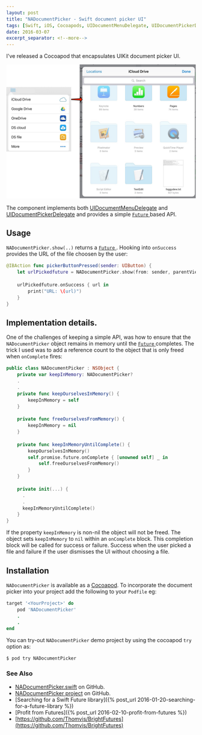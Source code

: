 ```yaml
---
layout: post
title: "NADocumentPicker - Swift document picker UI"
tags: [Swift, iOS, Cocoapods, UIDocumentMenuDelegate, UIDocumentPickerDelegate]
date: 2016-03-07
excerpt_separator: <!--more-->
---
```

I've released a Cocoapod that encapsulates UIKit document picker UI.

![](/images/blog/DocumentPicker/filepicker-combined.jpg)

<!--more-->
The component implements both [UIDocumentMenuDelegate](https://developer.apple.com/library/prerelease/ios/documentation/UIKit/Reference/UIDocumentMenuDelegate_Protocol/index.html) and [UIDocumentPickerDelegate](https://developer.apple.com/library/prerelease/ios/documentation/UIKit/Reference/UIDocumentPickerDelegate/) and provides a simple [`Future` ](https://github.com/Thomvis/BrightFutures#examples) based API.

## Usage

`NADocumentPicker.show(..)` returns a [`Future` ](https://github.com/Thomvis/BrightFutures#examples). Hooking into `onSuccess` provides the URL of the file choosen by the user:

```swift
@IBAction func pickerButtonPressed(sender: UIButton) {
    let urlPickedfuture = NADocumentPicker.show(from: sender, parentViewController: self)

    urlPickedfuture.onSuccess { url in
        print("URL: \(url)")
    }
}
```

## Implementation details.

One of the challenges of keeping a simple API, was how to ensure that the `NADocumentPicker` object remains in memory until the [`Future` ](https://github.com/Thomvis/BrightFutures#examples) completes. The trick I used was to add a reference count to the object that is only freed when `onComplete` fires:

```swift
public class NADocumentPicker : NSObject {
    private var keepInMemory: NADocumentPicker?
    .
    .
    private func keepOurselvesInMemory() {
        keepInMemory = self
    }

    private func freeOurselvesFromMemory() {
        keepInMemory = nil
    }

    private func keepInMemoryUntilComplete() {
        keepOurselvesInMemory()
        self.promise.future.onComplete { [unowned self] _ in
            self.freeOurselvesFromMemory()
        }
    }

    private init(...) {
      .
      .
      keepInMemoryUntilComplete()
    }
}
```

If the property `keepInMemory` is non-nil the object will not be freed. The object sets `keepInMemory` to `nil` within an `onComplete` block. This completion block will be called for success or failure. Success when the user picked a file and failure if the user dismisses the UI without choosing a file.

## Installation

`NADocumentPicker` is available as a [Cocoapod](https://cocoapods.org). To incorporate the document picker into your project add the following to your `Podfile` eg:

```ruby
target '<YourProject>' do
    pod 'NADocumentPicker'
    .
    .
end
```

You can try-out `NADocumentPicker` demo project by using the cocoapod `try` option as:

```
$ pod try NADocumentPicker
```

### See Also

* [NADocumentPicker.swift](https://github.com/NickAger/NADocumentPicker/blob/master/NADocumentPicker/NADocumentPicker.swift#L25) on GitHub.
* [NADocumentPicker project](https://github.com/NickAger/NADocumentPicker) on GitHub.
* [Searching for a Swift Future library]({% post_url 2016-01-20-searching-for-a-future-library %})
* [Profit from Futures]({% post_url 2016-02-10-profit-from-futures %})
* [https://github.com/Thomvis/BrightFutures](https://github.com/Thomvis/BrightFutures)
